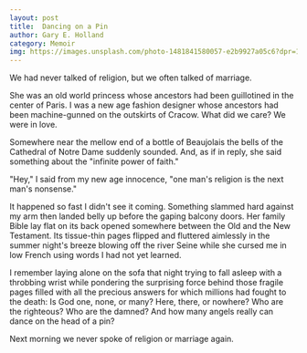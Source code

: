 ```yaml
---
layout: post
title:  Dancing on a Pin
author: Gary E. Holland
category: Memoir
img: https://images.unsplash.com/photo-1481841580057-e2b9927a05c6?dpr=1&auto=format&fit=crop&w=1500&h=2250&q=80&cs=tinysrgb&crop=
---
```


We had never talked of religion, but we often talked of marriage.

She was an old world princess whose ancestors had been guillotined in the center of Paris. I was a new age fashion designer whose ancestors had been machine-gunned on the outskirts of Cracow. What did we care? We were in love.

Somewhere near the mellow end of a bottle of Beaujolais the bells of the Cathedral of Notre Dame suddenly sounded. And, as if in reply, she said something about the "infinite power of faith."

"Hey," I said from my new age innocence, "one man's religion is the next man's nonsense."

It happened so fast I didn't see it coming. Something slammed hard against my arm then landed belly up before the gaping balcony doors. Her family Bible lay flat on its back opened somewhere between the Old and the New Testament. Its tissue-thin pages flipped and fluttered aimlessly in the summer night's breeze blowing off the river Seine while she cursed me in low French using words I had not yet learned.

I remember laying alone on the sofa that night trying to fall asleep with a throbbing wrist while pondering the surprising force behind those fragile pages filled with all the precious answers for which millions had fought to the death: Is God one, none, or many? Here, there, or nowhere? Who are the righteous? Who are the damned? And how many angels really can dance on the head of a pin?

Next morning we never spoke of religion or marriage again.
